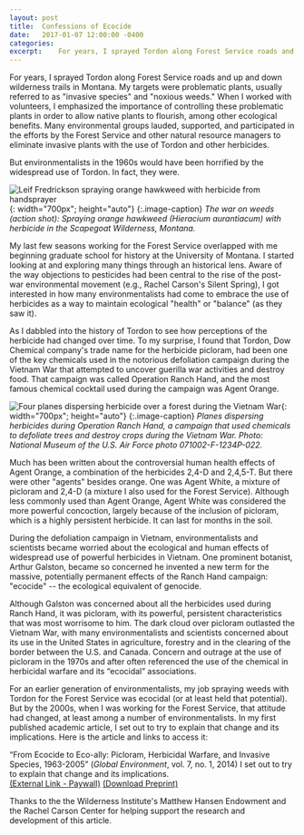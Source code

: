 ```yaml
---
layout: post
title:  Confessions of Ecocide
date:   2017-01-07 12:00:00 -0400
categories:
excerpt:    For years, I sprayed Tordon along Forest Service roads and up and down wilderness trails in Montana. My targets were problematic plants, usually referred to as "invasive species" and "noxious weeds." Many environmental groups lauded, supported, and participated in these efforts. But environmentalists in the 1960s would have been horrified by the widespread use of Tordon. In fact, they were. <br> <img src="images/ranch-hand-rotated.jpg" style="width:700px; height:auto">
---
```


For years, I sprayed Tordon along Forest Service roads and up and down wilderness trails in Montana. My targets were problematic plants, usually referred to as "invasive species" and "noxious weeds." When I worked with volunteers, I emphasized the importance of controlling these problematic plants in order to allow native plants to flourish, among other ecological benefits. Many environmental groups lauded, supported, and participated in the efforts by the Forest Service and other natural resource managers to eliminate invasive plants with the use of Tordon and other herbicides.

But environmentalists in the 1960s would have been horrified by the widespread use of Tordon. In fact, they were.

![Leif Fredrickson spraying orange hawkweed with herbicide from handsprayer]({{site.github.url}}/images/ranch-hand.jpg){: width="700px"; height="auto"}
{:.image-caption}
*The war on weeds (action shot): Spraying orange hawkweed (Hieracium aurantiacum) with herbicide in the Scapegoat Wilderness, Montana.*

My last few seasons working for the Forest Service overlapped with me beginning graduate school for history at the University of Montana. I started looking at and exploring many things through an historical lens. Aware of the way objections to pesticides had been central to the rise of the post-war environmental movement (e.g., Rachel Carson's Silent Spring), I got interested in how many environmentalists had come to embrace the use of herbicides as a way to maintain ecological "health" or "balance" (as they saw it).

As I dabbled into the history of Tordon to see how perceptions of the herbicide had changed over time. To my surprise, I found that Tordon, Dow Chemical company's trade name for the herbicide picloram, had been one of the key chemicals used in the notorious defoliation campaign during the Vietnam War that attempted to uncover guerilla war activities and destroy food. That campaign was called Operation Ranch Hand, and the most famous chemical cocktail used during the campaign was Agent Orange.

![Four planes dispersing herbicide over a forest during the Vietnam War]({{site.github.url}}/images/hawkweed.jpg){: width="700px"; height="auto"}
{:.image-caption}
*Planes dispersing herbicides during Operation Ranch Hand, a campaign that used chemicals to defoliate trees and destroy crops during the Vietnam War. Photo: National Museum of the U.S. Air Force photo 071002-F-1234P-022.*

Much has been written about the controversial human health effects of Agent Orange, a combination of the herbicides 2,4-D and 2,4,5-T. But there were other "agents" besides orange. One was Agent White, a mixture of picloram and 2,4-D (a mixture I also used for the Forest Service). Although less commonly used than Agent Orange, Agent White was considered the more powerful concoction, largely because of the inclusion of picloram, which is a highly persistent herbicide. It can last for months in the soil.

During the defoliation campaign in Vietnam, environmentalists and scientists became worried about the ecological and human effects of widespread use of powerful herbicides in Vietnam. One prominent botanist, Arthur Galston, became so concerned he invented a new term for the massive, potentially permanent effects of the Ranch Hand campaign: "ecocide" -- the ecological equivalent of genocide.

Although Galston was concerned about all the herbicides used during Ranch Hand, it was picloram, with its powerful, persistent characteristics that was most worrisome to him. The dark cloud over picloram outlasted the Vietnam War, with many environmentalists and scientists concerned about its use in the United States in agriculture, forestry and in the clearing of the border between the U.S. and Canada. Concern and outrage at the use of picloram in the 1970s and after often referenced the use of the chemical in herbicidal warfare and its “ecocidal” associations.

For an earlier generation of environmentalists, my job spraying weeds with Tordon for the Forest Service was ecocidal (or at least held that potential). But by the 2000s, when I was working for the Forest Service, that attitude had changed, at least among a number of environmentalists. In my first published academic article, I set out to try to explain that change and its implications. Here is the article and links to access it:

“From Ecocide to Eco-ally: Picloram, Herbicidal Warfare, and Invasive Species, 1963-2005” (_Global Environment_, vol. 7, no. 1, 2014) I set out to try to explain that change and its implications.  
[(External Link - Paywall)](http://www.ingentaconnect.com/content/whp/ge/2014/00000007/00000001/art00008) [(Download Preprint)]({{site.github.url}}/docs/fredrickson-ecocide.pdf)

Thanks to the the Wilderness Institute's Matthew Hansen Endowment and the Rachel Carson Center for helping support the research and development of this article.

